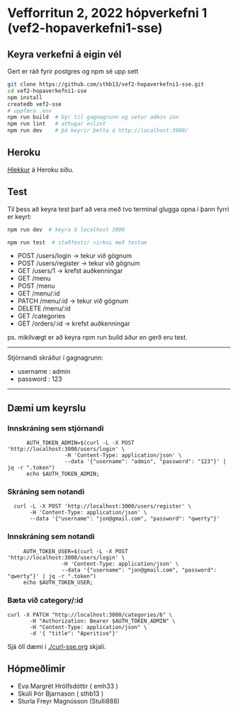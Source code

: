 # Vefforritun 2, 2022 hópverkefni 1 (vef2-hopaverkefni1-sse)

## Keyra verkefni á eigin vél

Gert er ráð fyrir postgres og npm sé upp sett

```bash
git clone https://github.com/sthb13/vef2-hopaverkefni1-sse.git
cd vef2-hopaverkefni1-sse
npm install
createdb vef2-sse
# uppfæra .env
npm run build  # býr til gagnagrunn og setur admin inn
npm run lint   # athugar eslint
npm run dev    # þá keyrir þetta á http://localhost:3000/
```

## Heroku

[Hlekkur](https://vef2-hopaverkefni1-sse.herokuapp.com/) á Heroku síðu.

## Test

Til þess að keyra test þarf að vera með tvo terminal glugga opna
í þann fyrri er keyrt:

```bash
npm run dev  # keyra á localhost 3000
```

```bash
npm run test  # staðfestir virkni með testum
```

- POST /users/login -> tekur við gögnum
- POST /users/register -> tekur við gögnum
- GET /users/1 -> krefst auðkenningar
- GET /menu
- POST /menu
- GET /menu/:id
- PATCH /menu/:id -> tekur við gögnum
- DELETE /menu/:id
- GET /categories
- GET /orders/:id -> krefst auðkenningar

ps. mikilvægt er að keyra npm run build áður en gerð eru test.

---

Stjórnandi skráður í gagnagrunn:

- username : admin
- password : 123

---
## Dæmi um keyrslu
### Innskráning sem stjórnandi
```
      AUTH_TOKEN_ADMIN=$(curl -L -X POST 'http://localhost:3000/users/login' \
                  -H 'Content-Type: application/json' \
                  --data '{"username": "admin", "password": "123"}' | jq -r ".token")
      echo $AUTH_TOKEN_ADMIN;
```
### Skráning sem notandi
```
  curl -L -X POST 'http://localhost:3000/users/register' \
       -H 'Content-Type: application/json' \
       --data '{"username": "jon@gmail.com", "password": "qwerty"}'
```       
### Innskráning sem notandi
```
     AUTH_TOKEN_USER=$(curl -L -X POST 'http://localhost:3000/users/login' \
                 -H 'Content-Type: application/json' \
                 --data '{"username": "jon@gmail.com", "password": "qwerty"}' | jq -r ".token")
     echo $AUTH_TOKEN_USER;
```
### Bæta við category/:id
```
curl -X PATCH "http://localhost:3000/categories/6" \
       -H "Authorization: Bearer $AUTH_TOKEN_ADMIN" \
       -H "Content-Type: application/json" \
       -d '{ "title": "Aperitivo"}'
```       

Sjá öll dæmi í [./curl-sse.org](þessu) skjali.
## Hópmeðlimir

- Eva Margrét Hrólfsdóttir ( emh33 )
- Skúli Þór Bjarnason ( sthb13 )
- Sturla Freyr Magnússon (Stulli888)

